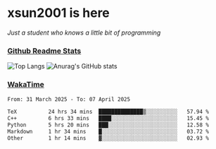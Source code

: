 # xsun2001 is here

*Just a student who knows a little bit of programming*

### [Github Readme Stats](https://github.com/anuraghazra/github-readme-stats)

![Top Langs](https://github-readme-stats.vercel.app/api/top-langs/?username=xsun2001&layout=compact&theme=radical) ![Anurag's GitHub stats](https://github-readme-stats.vercel.app/api?username=xsun2001&show_icons=true&theme=radical)

### [WakaTime](https://wakatime.com)

<!--START_SECTION:waka-->

```txt
From: 31 March 2025 - To: 07 April 2025

TeX          24 hrs 34 mins  ██████████████▒░░░░░░░░░░   57.94 %
C++          6 hrs 33 mins   ████░░░░░░░░░░░░░░░░░░░░░   15.45 %
Python       5 hrs 20 mins   ███░░░░░░░░░░░░░░░░░░░░░░   12.58 %
Markdown     1 hr 34 mins    █░░░░░░░░░░░░░░░░░░░░░░░░   03.72 %
Other        1 hr 14 mins    ▓░░░░░░░░░░░░░░░░░░░░░░░░   02.93 %
```

<!--END_SECTION:waka-->
